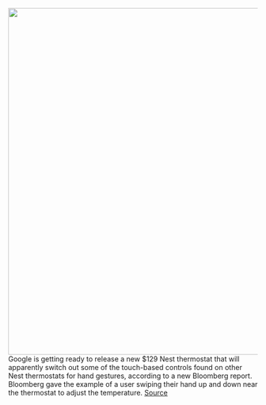 <img src='https://cdn.vox-cdn.com/thumbor/itWG1IUOPMsjOf88o24X1XY9oyk=/0x0:2040x1360/1200x800/filters:focal(857x517:1183x843)/cdn.vox-cdn.com/uploads/chorus_image/image/67603539/jkastrenakes_08242017_1960_0022.0.jpg' width='700px' /><br/>
Google is getting ready to release a new $129 Nest thermostat that will apparently switch out some of the touch-based controls found on other Nest thermostats for hand gestures, according to a new Bloomberg report. Bloomberg gave the example of a user swiping their hand up and down near the thermostat to adjust the temperature.
<a href='https://www.theverge.com/2020/10/8/21508232/google-nest-thermostat-project-soli-radar-sensor-motion-controls'> Source <a/>